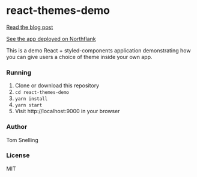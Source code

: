 # react-themes-demo

[Read the blog post](https://northflank.com/blog/adding-themes-to-a-react-app-using-styled-components)

[See the app deployed on Northflank](https://site--react-themes-demo--internal-apps--nort-xjjq.code.run)

This is a demo React + styled-components application demonstrating how you can give users a choice of theme inside your own app.

### Running

1. Clone or download this repository
2. `cd react-themes-demo`
3. `yarn install`
4. `yarn start`
5. Visit http://localhost:9000 in your browser

### Author

Tom Snelling

### License

MIT
